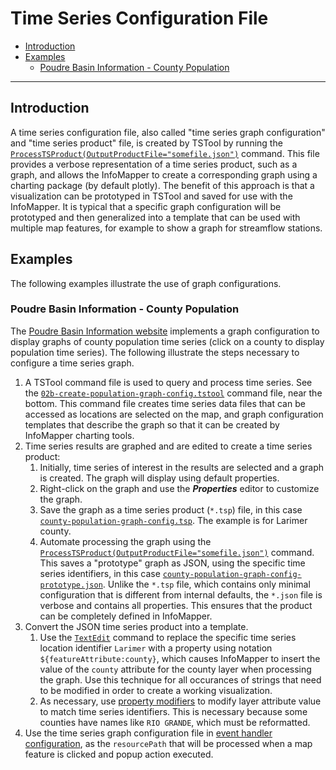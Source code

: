 # Time Series Configuration File #

* [Introduction](#introduction)
* [Examples](#examples)
	+ [Poudre Basin Information - County Population](#poudre-basin-information-county-population)

----------

## Introduction ##

A time series configuration file, also called "time series graph configuration" and "time series product" file,
is created by TSTool by running the
[`ProcessTSProduct(OutputProductFile="somefile.json")`](http://opencdss.state.co.us/tstool/latest/doc-user/command-ref/ProcessTSProduct/ProcessTSProduct/)
command.
This file provides a verbose representation of a time series product, such as a graph,
and allows the InfoMapper to create a corresponding graph using a charting package (by default plotly).
The benefit of this approach is that a visualization can be prototyped in TSTool and saved for use with the InfoMapper.
It is typical that a specific graph configuration will be prototyped and then generalized into a template that can be
used with multiple map features, for example to show a graph for streamflow stations.

## Examples ##

The following examples illustrate the use of graph configurations.

### Poudre Basin Information - County Population ###

The [Poudre Basin Information website](http://poudre.openwaterfoundation.org/latest/#/map/entities-counties) 
implements a graph configuration to display graphs of county
population time series (click on a county to display population time series).
The following illustrate the steps necessary to configure a time series graph.

1. A TSTool command file is used to query and process time series.  See the
[`02b-create-population-graph-config.tstool`](https://github.com/OpenWaterFoundation/owf-infomapper-poudre/blob/master/workflow/BasinEntities/Political-Counties/02b-create-population-graph-config.tstool)
command file, near the bottom.
This command file creates time series data files that can be accessed as locations are selected on the map,
and graph configuration templates that describe the graph so that it can be created by InfoMapper charting tools.
2. Time series results are graphed and are edited to create a time series product:
	1. Initially, time series of interest in the results are selected and a graph is created.
	The graph will display using default properties.
	2. Right-click on the graph and use the ***Properties*** editor to customize the graph.
	3. Save the graph as a time series product (`*.tsp`) file, in this case
	[`county-population-graph-config.tsp`](https://github.com/OpenWaterFoundation/owf-infomapper-poudre/blob/master/workflow/BasinEntities/Political-Counties/graphs/county-population-graph-config.tsp).
	The example is for Larimer county.
	4. Automate processing the graph using the 
	[`ProcessTSProduct(OutputProductFile="somefile.json")`](http://opencdss.state.co.us/tstool/latest/doc-user/command-ref/ProcessTSProduct/ProcessTSProduct/)
	command.  This saves a "prototype" graph as JSON, using the specific time series identifiers,
	in this case
	[`county-population-graph-config-prototype.json`](https://github.com/OpenWaterFoundation/owf-infomapper-poudre/blob/master/workflow/BasinEntities/Political-Counties/graphs/county-population-graph-config-prototype.json).
	Unlike the `*.tsp` file, which contains only minimal configuration that is different from internal defaults,
	the `*.json` file is verbose and contains all properties.
	This ensures that the product can be completely defined in InfoMapper.
3. Convert the JSON time series product into a template.
	1. Use the
	[`TextEdit`](http://opencdss.state.co.us/tstool/latest/doc-user/command-ref/TextEdit/TextEdit/)
	command to replace the specific time series location identifier `Larimer` with a property
	using notation `${featureAttribute:county}`, which causes InfoMapper to insert the value of the `county` attribute for the
	county layer when processing the graph.
	Use this technique for all occurances of strings that need to be modified in order to
	create a working visualization.
	2. As necessary, use [property modifiers](app-config.md#property-modifiers) to modify layer attribute value to
	match time series identifiers.
	This is necessary because some counties have names like `RIO GRANDE`, which must be reformatted.
4. Use the time series graph configuration file in
	[event handler configuration](map-event-config-file.md),
	as the `resourcePath` that will be processed when a map feature is clicked and popup action executed.
